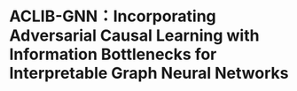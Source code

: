 # ACLIB-GNN：Incorporating Adversarial Causal Learning with Information Bottlenecks for Interpretable Graph Neural Networks
